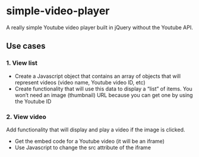 # simple-video-player
A really simple Youtube video player built in jQuery without the Youtube API.

## Use cases

### 1. View list

* Create a Javascript object that contains an array of objects that will represent videos (video name, Youtube video ID, etc)
* Create functionality that will use this data to display a “list” of items. You won’t need an image (thumbnail) URL because you can get one by using the Youtube ID 

### 2. View video

Add functionality that will display and play a video if the image is clicked.
* Get the embed code for a Youtube video (it will be an iframe)
* Use Javascript to change the src attribute of the iframe